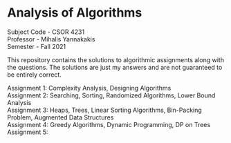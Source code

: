 # Analysis of Algorithms

Subject Code - CSOR 4231 <br />
Professor - Mihalis Yannakakis <br />
Semester - Fall 2021 <br />

This repository contains the solutions to algorithmic assignments along with the questions. The solutions are just my answers and are not guaranteed to be entirely correct.  <br />

Assignment 1: Complexity Analysis, Designing Algorithms <br />
Assignment 2: Searching, Sorting, Randomized Algorithms, Lower Bound Analysis <br />
Assignment 3: Heaps, Trees, Linear Sorting Algorithms, Bin-Packing Problem, Augmented Data Structures <br />
Assignment 4: Greedy Algorithms, Dynamic Programming, DP on Trees <br />
Assignment 5: <In Progress>
